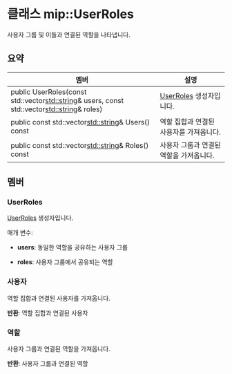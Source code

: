 # <a name="class-mipuserroles"></a>클래스 mip::UserRoles 
사용자 그룹 및 이들과 연결된 역할을 나타냅니다.
  
## <a name="summary"></a>요약
 멤버                        | 설명                                
--------------------------------|---------------------------------------------
public UserRoles(const std::vector<std::string>& users, const std::vector<std::string>& roles)  |  [UserRoles](class_mip_userroles.md) 생성자입니다.
public const std::vector<std::string>& Users() const  |  역할 집합과 연결된 사용자를 가져옵니다.
public const std::vector<std::string>& Roles() const  |  사용자 그룹과 연결된 역할을 가져옵니다.
  
## <a name="members"></a>멤버
  
### <a name="userroles"></a>UserRoles
[UserRoles](class_mip_userroles.md) 생성자입니다.

매개 변수:  
* **users**: 동일한 역할을 공유하는 사용자 그룹 


* **roles**: 사용자 그룹에서 공유되는 역할


  
### <a name="users"></a>사용자
역할 집합과 연결된 사용자를 가져옵니다.

  
**반환**: 역할 집합과 연결된 사용자
  
### <a name="roles"></a>역할
사용자 그룹과 연결된 역할을 가져옵니다.

  
**반환**: 사용자 그룹과 연결된 역할